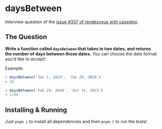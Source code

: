 # daysBetween

Interview question of the [issue #337 of rendezvous with cassidoo](https://buttondown.email/cassidoo/archive/maybe-your-weird-is-my-normal-whos-to-say-nicki/).

## The Question

**Write a function called `daysBetween` that takes in two dates, and returns the number of days between those dates.** You can choose the date format you'd like to accept!

Example:

```js
> daysBetween('Jan 1, 2024', 'Jan 29, 2024')
> 28

> daysBetween('Feb 29, 2020', 'Oct 31, 2023')
> 1340
```

## Installing & Running

Just `pnpm i` to install all dependencies and then `pnpm t` to run the tests!
